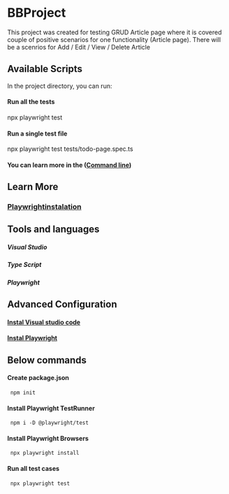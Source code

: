 # BBProject
This project was created for testing GRUD Article page where it is covered couple of positive scenarios for one functionality (Article page).
There will be a scenrios for Add / Edit / View / Delete Article

## Available Scripts
In the project directory, you can run:

#### Run all the tests 
npx playwright test


#### Run a single test file
npx playwright test tests/todo-page.spec.ts

#### You can learn more in the ([Command line](https://playwright.dev/docs/test-cli/.))

## Learn More
### [Playwrightinstalation](https://playwright.dev/docs/intro)

## Tools and languages
##### Visual Studio
##### Type Script
##### Playwright

## Advanced Configuration

#### [Instal Visual studio code](https://code.visualstudio.com/download) 
#### [Instal Playwright](https://playwright.dev/docs/intro)

## Below commands

#### Create package.json
     npm init
#### Install Playwright TestRunner
     npm i -D @playwright/test

#### Install Playwright Browsers
     npx playwright install

#### Run all test cases
     npx playwright test

